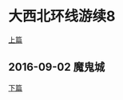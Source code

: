 大西北环线游续8
========================

[上篇](/2016/09/02/大西北8.html)

2016-09-02 魔鬼城
------------------------
[下篇](/2016/09/03/大西北10.html)
